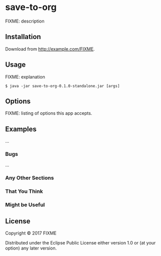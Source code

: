 # save-to-org

FIXME: description

## Installation

Download from http://example.com/FIXME.

## Usage

FIXME: explanation

    $ java -jar save-to-org-0.1.0-standalone.jar [args]

## Options

FIXME: listing of options this app accepts.

## Examples

...

### Bugs

...

### Any Other Sections
### That You Think
### Might be Useful

## License

Copyright © 2017 FIXME

Distributed under the Eclipse Public License either version 1.0 or (at
your option) any later version.

